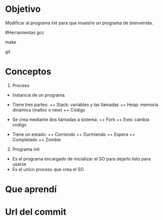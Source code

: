 # Objetivo
Modificar al programa init para que muestre un programa de bienvenida.

#Herramientas
gcc

make 

git

# Conceptos

1) Proceso

+ Instancia de un programa.
+ Tiene tres partes:
++ Stack: variables y las llamadas
++ Heap: memoria dinámica (malloc o new)
++ Código

+ Se crea mediante dos llamadas a sistema:
++ Fork
++ Exec cambia codigo
  
+ Tiene un estado:
++ Corriendo
++ Durmiendo
++ Espera
++ Completado
++ Zombie

2) Programa init
+ Es el programa encargado de inicializar el SO para dejarlo listo para usarse
+ Es el unico proceso que crea el SO

# Que aprendí

# Url del commit
